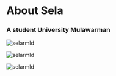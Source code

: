 <h1 align="left">About Sela</h1>
<h3 align="left">A student University Mulawarman</h3>

<p align="left"> <img src="https://komarev.com/ghpvc/?username=selarmld&label=Profile%20views&color=0e75b6&style=flat" alt="selarmld" /> </p>

<p><img align="center" src="https://github-readme-stats.vercel.app/api/top-langs?username=selarmld&show_icons=true&locale=en&layout=compact" alt="selarmld" /></p>

<p><img align="center" src="https://github-readme-streak-stats.herokuapp.com/?user=selarmld&" alt="selarmld" /></p>
